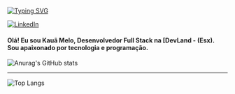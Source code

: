 [![Typing SVG](https://readme-typing-svg.herokuapp.com?font=Tahoma&weight=500&duration=2000&pause=1000&color=EB2444&width=435&lines=%23+Kau%C3%A3+Melo+-+Desenvolvedor+Full+Stack)](https://git.io/typing-svg)

[![LinkedIn](https://img.shields.io/badge/LinkedIn-0077B5?style=for-the-badge&logo=linkedin&logoColor=white)](https://www.linkedin.com/in/kaua-amelo96/)

<h4>Olá! Eu sou Kauã Melo, Desenvolvedor Full Stack na [DevLand - (Esx).<br>
Sou apaixonado por tecnologia e programação.<br></h4>

![Anurag's GitHub stats](https://github-readme-stats.vercel.app/api?username=kauamelo-esx&show_icons=true&layout=compact&bg_color=100F0B9A&border_color=EB2444&title_color=EB2444&text_color=FFF)
<br>
___
![Top Langs](https://github-readme-stats-git-masterrstaa-rickstaa.vercel.app/api/top-langs/?username=kauamelo-esx&layout=compact&bg_color=100F0B9A&border_color=EB2444&title_color=EB2444&text_color=FFF)
</div>
